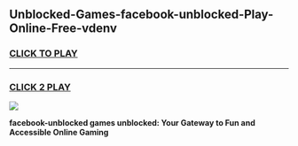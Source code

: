 
## Unblocked-Games-facebook-unblocked-Play-Online-Free-vdenv
<h3>
<a href="https://premium76.site?title=facebook-unblocked&ref=26A">CLICK TO PLAY</a></h3>
<hr>

<h3>
<a href="https://premium76.site?title=facebook-unblocked&ref=26A">CLICK 2 PLAY</a>
  
</h3>

<a href="https://premium76.site?title=facebook-unblocked&ref=26A"><img src="https://clearcache.store/games.png"></a>


**facebook-unblocked games unblocked: Your Gateway to Fun and Accessible Online Gaming**
